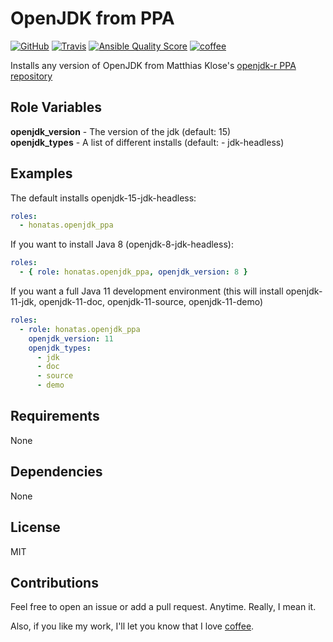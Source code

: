 OpenJDK from PPA
================

[![GitHub](https://img.shields.io/github/license/honatas/ansible-role-openjdk-ppa?style=plastic)](https://github.com/Honatas/ansible-role-openjdk-ppa/blob/master/LICENSE)
[![Travis](https://img.shields.io/travis/honatas/ansible-role-openjdk-ppa?style=plastic)](https://travis-ci.org/Honatas/ansible-role-openjdk-ppa "View the build status on Travis")
[![Ansible Quality Score](https://img.shields.io/ansible/quality/48203?style=plastic)](https://galaxy.ansible.com/honatas/openjdk_ppa)
[![coffee](https://img.shields.io/badge/buy%20me%20a-coffee-brown?style=plastic)](https://ko-fi.com/honatas "Buy me a coffee")  

Installs any version of OpenJDK from Matthias Klose's [openjdk-r PPA repository](https://launchpad.net/~openjdk-r/+archive/ubuntu/ppa)  

Role Variables
--------------

**openjdk_version** - The version of the jdk (default: 15)  
**openjdk_types** - A list of different installs (default: - jdk-headless)

Examples
--------

The default installs openjdk-15-jdk-headless:
```yaml
roles:
  - honatas.openjdk_ppa
```

If you want to install Java 8 (openjdk-8-jdk-headless):
```yaml
roles:
  - { role: honatas.openjdk_ppa, openjdk_version: 8 }
```

If you want a full Java 11 development environment (this will install openjdk-11-jdk, openjdk-11-doc, openjdk-11-source, openjdk-11-demo)
```yaml
roles:
  - role: honatas.openjdk_ppa
    openjdk_version: 11
    openjdk_types:
      - jdk
      - doc
      - source
      - demo
```


Requirements
------------

None

Dependencies
------------

None

License
-------

MIT


Contributions
-------------

Feel free to open an issue or add a pull request. Anytime. Really, I mean it.  

Also, if you like my work, I'll let you know that I love [coffee](https://ko-fi.com/honatas).  
